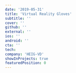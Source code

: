 ```yaml
---
date: '2019-05-31'
title: 'Virtual Reality Gloves'
subtitle: ''
cover: ''
github: ''
external: ''
ios: ''
android: ''
cta: ''
tech:
company: 'HEIG-VD'
showInProjects: true
featuredPosition: 0
---
```

